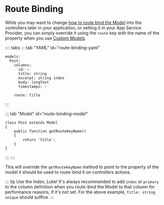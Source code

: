 # Route Binding

While you may want to change [how to route bind the Model](https://laravel.com/docs/routing#implicit-binding) into the controllers later in your application, or setting it in your App Service Provider, you can simply override it using the `route` key with the name of the property when you use [Custom Models](../model.md#custom-model).

:::: tabs
::: tab "YAML" id="route-binding-yaml"
```yaml{10}
models:
  Post:
    columns:
      id: ~
      title: string
      excerpt: string index
      body: longText
      timestamps: ~
      
    route: title
```
:::

::: tab "Model" id="route-binding-model"
```php{3-6}
class Post extends Model
{
    public function getRouteKeyName()
    {
        return 'title';
    }
}
```
:::
::::

This will override the `getRouteKeyName` method to point to the property of the model it should be used to route-bind it on controllers actions.

::: tip Use the Index, Luke!
It's always recommended to add `index` or `primary` to the column definition when you route-bind the Model to that column for performance reasons, if it's not set. For the above example, `title: string unique` should suffice.
:::



